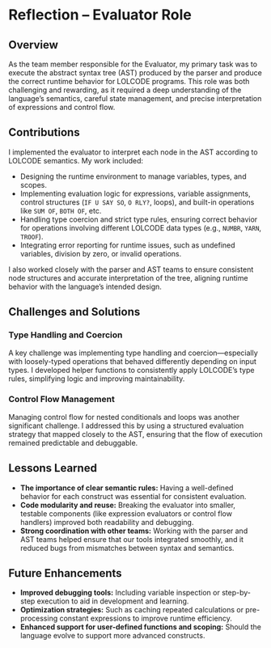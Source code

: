 # Reflection – Evaluator Role

## Overview

As the team member responsible for the Evaluator, my primary task was to execute the abstract syntax tree (AST) produced by the parser and produce the correct runtime behavior for LOLCODE programs. This role was both challenging and rewarding, as it required a deep understanding of the language’s semantics, careful state management, and precise interpretation of expressions and control flow.

## Contributions

I implemented the evaluator to interpret each node in the AST according to LOLCODE semantics. My work included:

- Designing the runtime environment to manage variables, types, and scopes.
- Implementing evaluation logic for expressions, variable assignments, control structures (`IF U SAY SO`, `O RLY?`, loops), and built-in operations like `SUM OF`, `BOTH OF`, etc.
- Handling type coercion and strict type rules, ensuring correct behavior for operations involving different LOLCODE data types (e.g., `NUMBR`, `YARN`, `TROOF`).
- Integrating error reporting for runtime issues, such as undefined variables, division by zero, or invalid operations.

I also worked closely with the parser and AST teams to ensure consistent node structures and accurate interpretation of the tree, aligning runtime behavior with the language’s intended design.

## Challenges and Solutions

### Type Handling and Coercion

A key challenge was implementing type handling and coercion—especially with loosely-typed operations that behaved differently depending on input types. I developed helper functions to consistently apply LOLCODE’s type rules, simplifying logic and improving maintainability.

### Control Flow Management

Managing control flow for nested conditionals and loops was another significant challenge. I addressed this by using a structured evaluation strategy that mapped closely to the AST, ensuring that the flow of execution remained predictable and debuggable.

## Lessons Learned

- **The importance of clear semantic rules:** Having a well-defined behavior for each construct was essential for consistent evaluation.
- **Code modularity and reuse:** Breaking the evaluator into smaller, testable components (like expression evaluators or control flow handlers) improved both readability and debugging.
- **Strong coordination with other teams:** Working with the parser and AST teams helped ensure that our tools integrated smoothly, and it reduced bugs from mismatches between syntax and semantics.

## Future Enhancements

- **Improved debugging tools:** Including variable inspection or step-by-step execution to aid in development and learning.
- **Optimization strategies:** Such as caching repeated calculations or pre-processing constant expressions to improve runtime efficiency.
- **Enhanced support for user-defined functions and scoping:** Should the language evolve to support more advanced constructs.
